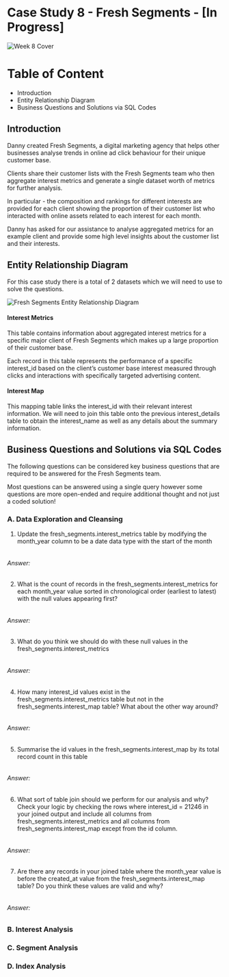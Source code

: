 # Case Study 8 - Fresh Segments - [In Progress]

![Week 8 Cover](https://github.com/lanhoang82/8-Week-SQL-Challenge/assets/47191803/9ff4c515-01f3-4d57-8d86-0f4c42c6d4f9)


# Table of Content
- Introduction
- Entity Relationship Diagram
- Business Questions and Solutions via SQL Codes

## Introduction
Danny created Fresh Segments, a digital marketing agency that helps other businesses analyse trends in online ad click behaviour for their unique customer base.

Clients share their customer lists with the Fresh Segments team who then aggregate interest metrics and generate a single dataset worth of metrics for further analysis.

In particular - the composition and rankings for different interests are provided for each client showing the proportion of their customer list who interacted with online assets related to each interest for each month.

Danny has asked for our assistance to analyse aggregated metrics for an example client and provide some high level insights about the customer list and their interests.

## Entity Relationship Diagram

For this case study there is a total of 2 datasets which we will need to use to solve the questions.

![Fresh Segments Entity Relationship Diagram](https://github.com/lanhoang82/8-Week-SQL-Challenge/assets/47191803/8aaf24d8-aee7-4bd1-b0cf-e579da2170c4)

#### Interest Metrics
This table contains information about aggregated interest metrics for a specific major client of Fresh Segments which makes up a large proportion of their customer base.

Each record in this table represents the performance of a specific interest_id based on the client’s customer base interest measured through clicks and interactions with specifically targeted advertising content.

#### Interest Map
This mapping table links the interest_id with their relevant interest information. We will need to join this table onto the previous interest_details table to obtain the interest_name as well as any details about the summary information.

## Business Questions and Solutions via SQL Codes

The following questions can be considered key business questions that are required to be answered for the Fresh Segments team.

Most questions can be answered using a single query however some questions are more open-ended and require additional thought and not just a coded solution!

### A. Data Exploration and Cleansing


1. Update the fresh_segments.interest_metrics table by modifying the month_year column to be a date data type with the start of the month

```

```
###### Answer:

2. What is the count of records in the fresh_segments.interest_metrics for each month_year value sorted in chronological order (earliest to latest) with the null values appearing first?

```

```
###### Answer:

3. What do you think we should do with these null values in the fresh_segments.interest_metrics

```

```
###### Answer:

4. How many interest_id values exist in the fresh_segments.interest_metrics table but not in the fresh_segments.interest_map table? What about the other way around?

```

```
###### Answer:

5. Summarise the id values in the fresh_segments.interest_map by its total record count in this table

```

```
###### Answer:

6. What sort of table join should we perform for our analysis and why? Check your logic by checking the rows where interest_id = 21246 in your joined output and include all columns from fresh_segments.interest_metrics and all columns from fresh_segments.interest_map except from the id column.

```

```
###### Answer:

7. Are there any records in your joined table where the month_year value is before the created_at value from the fresh_segments.interest_map table? Do you think these values are valid and why?

```

```
###### Answer:

### B. Interest Analysis

### C. Segment Analysis

### D. Index Analysis

